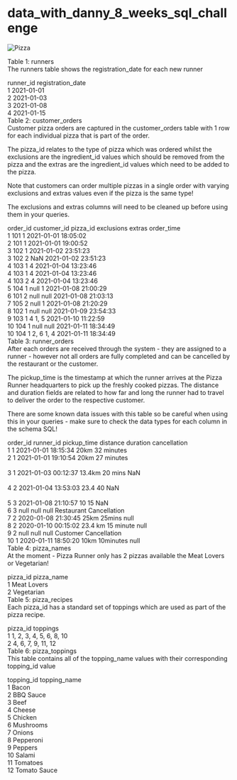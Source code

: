 # data_with_danny_8_weeks_sql_challenge

![Pizza](https://github.com/Aravindreddy-k/data_with_danny_8_weeks_sql_challenge/assets/113081704/d678a9b2-4b8b-4704-9029-d21432ec8b89)


Table 1: runners<br>
The runners table shows the registration_date for each new runner<br>

runner_id	registration_date <br>
1	2021-01-01<br>
2	2021-01-03<br>
3	2021-01-08<br>
4	2021-01-15<br>
Table 2: customer_orders<br>
Customer pizza orders are captured in the customer_orders table with 1 row for each individual pizza that is part of the order.<br>

The pizza_id relates to the type of pizza which was ordered whilst the exclusions are the ingredient_id values which should be removed from the pizza and the extras are the ingredient_id values which need to be added to the pizza.<br>

Note that customers can order multiple pizzas in a single order with varying exclusions and extras values even if the pizza is the same type!<br>

The exclusions and extras columns will need to be cleaned up before using them in your queries.<br>

order_id	customer_id	pizza_id	exclusions	extras	order_time<br>
1	101	1	 	 	2021-01-01 18:05:02<br>
2	101	1	 	 	2021-01-01 19:00:52<br>
3	102	1	 	 	2021-01-02 23:51:23<br>
3	102	2	 	NaN	2021-01-02 23:51:23<br>
4	103	1	4	 	2021-01-04 13:23:46<br>
4	103	1	4	 	2021-01-04 13:23:46<br>
4	103	2	4	 	2021-01-04 13:23:46<br>
5	104	1	null	1	2021-01-08 21:00:29<br>
6	101	2	null	null	2021-01-08 21:03:13<br>
7	105	2	null	1	2021-01-08 21:20:29<br>
8	102	1	null	null	2021-01-09 23:54:33<br>
9	103	1	4	1, 5	2021-01-10 11:22:59<br>
10	104	1	null	null	2021-01-11 18:34:49<br>
10	104	1	2, 6	1, 4	2021-01-11 18:34:49<br>
Table 3: runner_orders<br>
After each orders are received through the system - they are assigned to a runner - however not all orders are fully completed and can be cancelled by the restaurant or the customer.<br>

The pickup_time is the timestamp at which the runner arrives at the Pizza Runner headquarters to pick up the freshly cooked pizzas. The distance and duration fields are related to how far and long the runner had to travel to deliver the order to the respective customer.<br>

There are some known data issues with this table so be careful when using this in your queries - make sure to check the data types for each column in the schema SQL!<br>

order_id	runner_id	pickup_time	distance	duration	cancellation<br>
1	1	2021-01-01 18:15:34	20km	32 minutes	 <br>
2	1	2021-01-01 19:10:54	20km	27 minutes	 <br><br>
3	1	2021-01-03 00:12:37	13.4km	20 mins	NaN<br><br>
4	2	2021-01-04 13:53:03	23.4	40	NaN<br><br>
5	3	2021-01-08 21:10:57	10	15	NaN<br>
6	3	null	null	null	Restaurant Cancellation<br>
7	2	2020-01-08 21:30:45	25km	25mins	null<br>
8	2	2020-01-10 00:15:02	23.4 km	15 minute	null<br>
9	2	null	null	null	Customer Cancellation<br>
10	1	2020-01-11 18:50:20	10km	10minutes	null<br>
Table 4: pizza_names<br>
At the moment - Pizza Runner only has 2 pizzas available the Meat Lovers or Vegetarian!<br>

pizza_id	pizza_name<br>
1	Meat Lovers<br>
2	Vegetarian<br>
Table 5: pizza_recipes<br>
Each pizza_id has a standard set of toppings which are used as part of the pizza recipe.<br>

pizza_id	toppings<br>
1	1, 2, 3, 4, 5, 6, 8, 10<br>
2	4, 6, 7, 9, 11, 12<br>
Table 6: pizza_toppings<br>
This table contains all of the topping_name values with their corresponding topping_id value<br>

topping_id	topping_name<br>
1	Bacon<br>
2	BBQ Sauce<br>
3	Beef<br>
4	Cheese<br>
5	Chicken<br>
6	Mushrooms<br>
7	Onions<br>
8	Pepperoni<br>
9	Peppers<br>
10	Salami<br>
11	Tomatoes<br>
12	Tomato Sauce<br>
